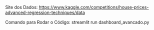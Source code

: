 Site dos Dados: https://www.kaggle.com/competitions/house-prices-advanced-regression-techniques/data

Comando para Rodar o Código: streamlit run dashboard_avancado.py
